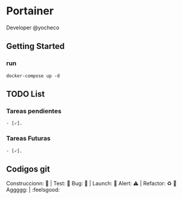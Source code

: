 # Portainer
Developer @yocheco

## Getting Started

### run
```
docker-compose up -d

```

## TODO List

### Tareas pendientes

```
- [✓].
```

### Tareas Futuras

```
- [✓].
```

## Codigos git

Construccionn: :construction: | Test: :test_tube:
Bug: :space_invader: | Launch: :rocket:
Alert: :warning: | Refactor: :recycle: :poop:
Aggggg: | :feelsgood: